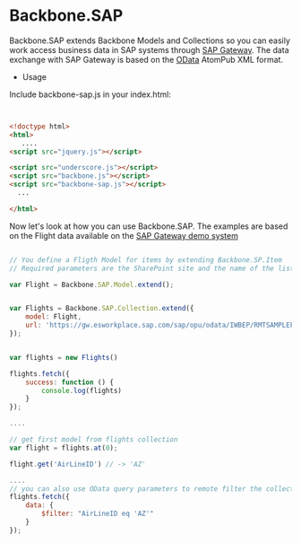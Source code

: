 ﻿Backbone.SAP
===================

Backbone.SAP extends Backbone Models and Collections so you can easily work access business data in SAP systems through [SAP Gateway](http://www.sdn.sap.com/irj/sdn/gateway). The data exchange with SAP Gateway is based on the [OData](http://www.odata.org) AtomPub XML format. 

* Usage

Include backbone-sap.js in your index.html:
 
```html


<!doctype html>
<html>
   ....
<script src="jquery.js"></script>

<script src="underscore.js"></script>
<script src="backbone.js"></script>
<script src="backbone-sap.js"></script>
  ...

</html>

```

Now let's look at how you can use Backbone.SAP. The examples are based on the Flight data available on the [SAP Gateway demo system](http://www.sdn.sap.com/irj/sdn/index?rid=/webcontent/uuid/1051f6d9-e87a-2e10-d188-e2786c7878b1)

```js

// You define a Fligth Model for items by extending Backbone.SP.Item
// Required parameters are the SharePoint site and the name of the list

var Flight = Backbone.SAP.Model.extend();


var Flights = Backbone.SAP.Collection.extend({
    model: Flight,
    url: 'https://gw.esworkplace.sap.com/sap/opu/odata/IWBEP/RMTSAMPLEFLIGHT_2/FlightCollection/'
});


var flights = new Flights()

flights.fetch({
    success: function () {
        console.log(flights)
    }
});

....

// get first model from flights collection
var flight = flights.at(0);

flight.get('AirLineID') // -> 'AZ'

....
// you can also use OData query parameters to remote filter the collection.
flights.fetch({
    data: {
        $filter: "AirLineID eq 'AZ'"
    }
});

```

